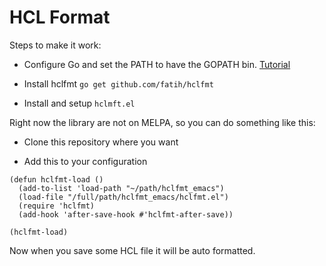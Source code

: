 # HCL Format

Steps to make it work:

- Configure Go and set the PATH to have the GOPATH bin. [Tutorial](https://nats.io/documentation/tutorials/go-install/)

- Install hclfmt
`go get github.com/fatih/hclfmt`

- Install and setup `hclmft.el`

Right now the library are not on MELPA, so you can do something like this:

- Clone this repository where you want

- Add this to your configuration
``` elisp
(defun hclfmt-load ()
  (add-to-list 'load-path "~/path/hclfmt_emacs")
  (load-file "/full/path/hclfmt_emacs/hclfmt.el")
  (require 'hclfmt)
  (add-hook 'after-save-hook #'hclfmt-after-save))

(hclfmt-load)
```

Now when you save some HCL file it will be auto formatted.
